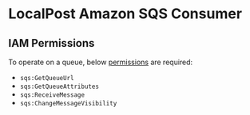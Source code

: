 # LocalPost Amazon SQS Consumer

## IAM Permissions

To operate on a queue, below [permissions](https://docs.aws.amazon.com/AWSSimpleQueueService/latest/SQSDeveloperGuide/sqs-api-permissions-reference.html) are required:
- `sqs:GetQueueUrl`
- `sqs:GetQueueAttributes`
- `sqs:ReceiveMessage`
- `sqs:ChangeMessageVisibility`
